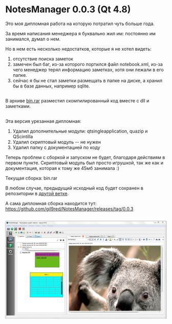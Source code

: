 NotesManager 0.0.3 (Qt 4.8)
============

Это моя дипломная работа на которую потратил чуть больше года.

За время написания менеджера я буквально жил им: постоянно им занимался, думал о нем.

Но в нем есть несколько недостатков, которые я не хотел видеть:
1. отсутствие поиска заметок
2. замечен был баг, из-за которого портился файл notebook.xml, из-за чего менеджер терял информацию заметках, хотя они лежали в его папке.
3. сейчас я бы не стал заметки размещать в папке на диске, а хранил бы в базе данных, например sqlite.

##

В архиве [bin.rar](bin.rar) разместил скомпилированный код вместе с dll и заметками.

##

Эта версия урезанная дипломная:
1. Удалил дополнительные модули: qtsingleapplication, quazip и QScintilla
2. Удалил скриптовый модуль -- не нужен
3. Удалил папку с документацией по коду

Теперь проблем с сборкой и запуском не будет, благодаря действиям в первом пункте.
Скриптовый модуль был просто игрушкой, так же как и документация, которая к тому же 45мб занимала :)

Текущая сборка: bin.rar

В любом случае, предыдущий исходный код будет сохранен в репозитории в [другой ветке](https://github.com/gil9red/NotesManager/tree/old_master).

А сама дипломная сборка находится тут: https://github.com/gil9red/NotesManager/releases/tag/0.0.3


##

![](screenshot.png)
